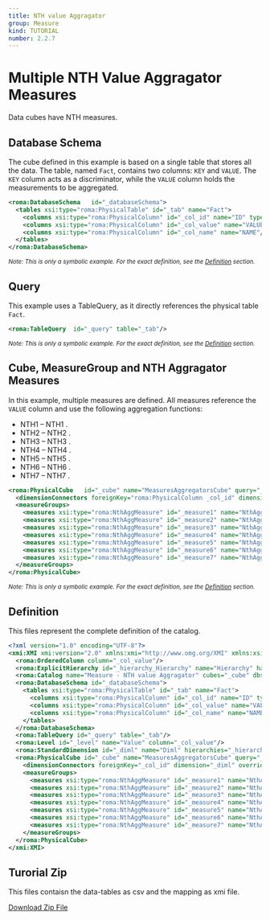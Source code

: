 ```yaml
---
title: NTH value Aggragator
group: Measure
kind: TUTORIAL
number: 2.2.7
---
```

# Multiple NTH Value Aggragator Measures

Data cubes have NTH measures.


## Database Schema

The cube defined in this example is based on a single table that stores all the data. The table, named `Fact`, contains two columns: `KEY` and `VALUE`. The `KEY` column acts as a discriminator, while the `VALUE` column holds the measurements to be aggregated.


```xml
<roma:DatabaseSchema   id="_databaseSchema">
  <tables xsi:type="roma:PhysicalTable" id="_tab" name="Fact">
    <columns xsi:type="roma:PhysicalColumn" id="_col_id" name="ID" type="Integer"/>
    <columns xsi:type="roma:PhysicalColumn" id="_col_value" name="VALUE" type="Integer"/>
    <columns xsi:type="roma:PhysicalColumn" id="_col_name" name="NAME"/>
  </tables>
</roma:DatabaseSchema>

```
*<small>Note: This is only a symbolic example. For the exact definition, see the [Definition](#definition) section.</small>*
## Query

This example uses a TableQuery, as it directly references the physical table `Fact`.


```xml
<roma:TableQuery  id="_query" table="_tab"/>

```
*<small>Note: This is only a symbolic example. For the exact definition, see the [Definition](#definition) section.</small>*
## Cube, MeasureGroup and NTH Aggragator Measures

In this example, multiple measures are defined. All measures reference the `VALUE` column and use the following aggregation functions:
- NTH1 – NTH1 .
- NTH2 – NTH2 .
- NTH3 – NTH3 .
- NTH4 – NTH4 .
- NTH5 – NTH5 .
- NTH6 – NTH6 .
- NTH7 – NTH7 .


```xml
<roma:PhysicalCube   id="_cube" name="MeasuresAggregatorsCube" query="_query">
  <dimensionConnectors foreignKey="roma:PhysicalColumn _col_id" dimension="roma:StandardDimension _diml" overrideDimensionName="Dim" id="_dc_dim"/>
  <measureGroups>
    <measures xsi:type="roma:NthAggMeasure" id="_measure1" name="NthAgg1" column="_col_value" orderByColumns="/0" n="1"/>
    <measures xsi:type="roma:NthAggMeasure" id="_measure2" name="NthAgg2" column="_col_value" orderByColumns="/0" n="2"/>
    <measures xsi:type="roma:NthAggMeasure" id="_measure3" name="NthAgg3" column="_col_value" orderByColumns="/0" n="3"/>
    <measures xsi:type="roma:NthAggMeasure" id="_measure4" name="NthAgg4" column="_col_value" orderByColumns="/0" n="4"/>
    <measures xsi:type="roma:NthAggMeasure" id="_measure5" name="NthAgg5" column="_col_value" orderByColumns="/0" n="5"/>
    <measures xsi:type="roma:NthAggMeasure" id="_measure6" name="NthAgg6" column="_col_value" orderByColumns="/0" n="6"/>
    <measures xsi:type="roma:NthAggMeasure" id="_measure7" name="NthAgg7" column="_col_value" orderByColumns="/0" n="7"/>
  </measureGroups>
</roma:PhysicalCube>

```
*<small>Note: This is only a symbolic example. For the exact definition, see the [Definition](#definition) section.</small>*

## Definition

This files represent the complete definition of the catalog.

```xml
<?xml version="1.0" encoding="UTF-8"?>
<xmi:XMI xmi:version="2.0" xmlns:xmi="http://www.omg.org/XMI" xmlns:xsi="http://www.w3.org/2001/XMLSchema-instance" xmlns:roma="https://www.daanse.org/spec/org.eclipse.daanse.rolap.mapping">
  <roma:OrderedColumn column="_col_value"/>
  <roma:ExplicitHierarchy id="_hierarchy_Hierarchy" name="Hierarchy" hasAll="false" primaryKey="_col_id" query="_query" levels="_level"/>
  <roma:Catalog name="Measure - NTH value Aggragator" cubes="_cube" dbschemas="_databaseSchema"/>
  <roma:DatabaseSchema id="_databaseSchema">
    <tables xsi:type="roma:PhysicalTable" id="_tab" name="Fact">
      <columns xsi:type="roma:PhysicalColumn" id="_col_id" name="ID" type="Integer"/>
      <columns xsi:type="roma:PhysicalColumn" id="_col_value" name="VALUE" type="Integer"/>
      <columns xsi:type="roma:PhysicalColumn" id="_col_name" name="NAME"/>
    </tables>
  </roma:DatabaseSchema>
  <roma:TableQuery id="_query" table="_tab"/>
  <roma:Level id="_level" name="Value" column="_col_value"/>
  <roma:StandardDimension id="_diml" name="Diml" hierarchies="_hierarchy_Hierarchy"/>
  <roma:PhysicalCube id="_cube" name="MeasuresAggregatorsCube" query="_query">
    <dimensionConnectors foreignKey="_col_id" dimension="_diml" overrideDimensionName="Dim" id="_dc_dim"/>
    <measureGroups>
      <measures xsi:type="roma:NthAggMeasure" id="_measure1" name="NthAgg1" column="_col_value" orderByColumns="/0" n="1"/>
      <measures xsi:type="roma:NthAggMeasure" id="_measure2" name="NthAgg2" column="_col_value" orderByColumns="/0" n="2"/>
      <measures xsi:type="roma:NthAggMeasure" id="_measure3" name="NthAgg3" column="_col_value" orderByColumns="/0" n="3"/>
      <measures xsi:type="roma:NthAggMeasure" id="_measure4" name="NthAgg4" column="_col_value" orderByColumns="/0" n="4"/>
      <measures xsi:type="roma:NthAggMeasure" id="_measure5" name="NthAgg5" column="_col_value" orderByColumns="/0" n="5"/>
      <measures xsi:type="roma:NthAggMeasure" id="_measure6" name="NthAgg6" column="_col_value" orderByColumns="/0" n="6"/>
      <measures xsi:type="roma:NthAggMeasure" id="_measure7" name="NthAgg7" column="_col_value" orderByColumns="/0" n="7"/>
    </measureGroups>
  </roma:PhysicalCube>
</xmi:XMI>

```



## Turorial Zip
This files contaisn the data-tables as csv and the mapping as xmi file.

<a href="./zip/tutorial.cube.measure.aggregator.nth.zip" download>Download Zip File</a>
